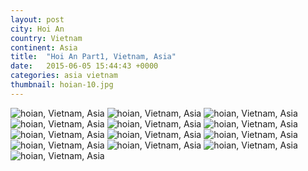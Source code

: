 ```yaml
---
layout: post
city: Hoi An
country: Vietnam
continent: Asia
title:  "Hoi An Part1, Vietnam, Asia"
date:   2015-06-05 15:44:43 +0000
categories: asia vietnam
thumbnail: hoian-10.jpg
---
```


<div class="img-container">
	<img class="img-responsive" src="{{ site.baseurl }}/img/countries/vietnam/hoian-1.jpg" alt="hoian, Vietnam, Asia"/>
	<img class="img-responsive" src="{{ site.baseurl }}/img/countries/vietnam/hoian-2.jpg" alt="hoian, Vietnam, Asia"/>
	<img class="img-responsive" src="{{ site.baseurl }}/img/countries/vietnam/hoian-3.jpg" alt="hoian, Vietnam, Asia"/>
	<img class="img-responsive" src="{{ site.baseurl }}/img/countries/vietnam/hoian-4.jpg" alt="hoian, Vietnam, Asia"/>
	<img class="img-responsive" src="{{ site.baseurl }}/img/countries/vietnam/hoian-5.jpg" alt="hoian, Vietnam, Asia"/>
	<img class="img-responsive" src="{{ site.baseurl }}/img/countries/vietnam/hoian-6.jpg" alt="hoian, Vietnam, Asia"/>
	<img class="img-responsive" src="{{ site.baseurl }}/img/countries/vietnam/hoian-7.jpg" alt="hoian, Vietnam, Asia"/>
	<img class="img-responsive" src="{{ site.baseurl }}/img/countries/vietnam/hoian-8.jpg" alt="hoian, Vietnam, Asia"/>
	<img class="img-responsive" src="{{ site.baseurl }}/img/countries/vietnam/hoian-9.jpg" alt="hoian, Vietnam, Asia"/>
	<img class="img-responsive" src="{{ site.baseurl }}/img/countries/vietnam/hoian-10.jpg" alt="hoian, Vietnam, Asia"/>
	<img class="img-responsive" src="{{ site.baseurl }}/img/countries/vietnam/hoian-11.jpg" alt="hoian, Vietnam, Asia"/>
	<img class="img-responsive" src="{{ site.baseurl }}/img/countries/vietnam/hoian-12.jpg" alt="hoian, Vietnam, Asia"/>
	<img class="img-responsive" src="{{ site.baseurl }}/img/countries/vietnam/hoian-13.jpg" alt="hoian, Vietnam, Asia"/>
</div>
